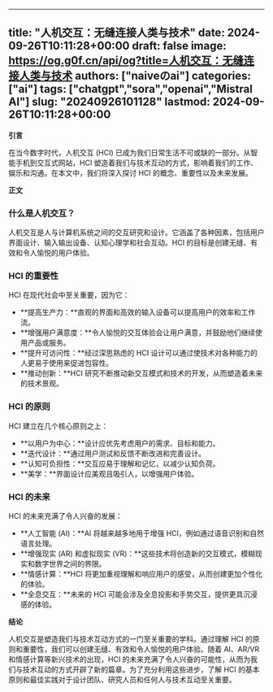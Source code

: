 
---
title: "人机交互：无缝连接人类与技术"
date: 2024-09-26T10:11:28+00:00
draft: false
image: https://og.g0f.cn/api/og?title=人机交互：无缝连接人类与技术
authors: ["naiveのai"]
categories: ["ai"]
tags: ["chatgpt","sora","openai","Mistral AI"]
slug: "20240926101128"
lastmod: 2024-09-26T10:11:28+00:00
---
**引言**

在当今数字时代，人机交互 (HCI) 已成为我们日常生活不可或缺的一部分。从智能手机到交互式网站，HCI 塑造着我们与技术互动的方式，影响着我们的工作、娱乐和沟通。在本文中，我们将深入探讨 HCI 的概念、重要性以及未来发展。

**正文**

### 什么是人机交互？

人机交互是人与计算机系统之间的交互研究和设计。它涵盖了各种因素，包括用户界面设计、输入输出设备、认知心理学和社会互动。HCI 的目标是创建无缝、有效和令人愉悦的用户体验。

### HCI 的重要性

HCI 在现代社会中至关重要，因为它：

- **提高生产力：**直观的界面和高效的输入设备可以提高用户的效率和工作流。
- **增强用户满意度：**令人愉悦的交互体验会让用户满意，并鼓励他们继续使用产品或服务。
- **提升可访问性：**经过深思熟虑的 HCI 设计可以通过使技术对各种能力的人更易于使用来促进包容性。
- **推动创新：**HCI 研究不断推动新交互模式和技术的开发，从而塑造着未来的技术景观。

### HCI 的原则

HCI 建立在几个核心原则之上：

- **以用户为中心：**设计应优先考虑用户的需求、目标和能力。
- **迭代设计：**通过用户测试和反馈不断改进和完善设计。
- **认知可负担性：**交互应易于理解和记忆，以减少认知负荷。
- **美学：**界面设计应美观且吸引人，以增强用户体验。

### HCI 的未来

HCI 的未来充满了令人兴奋的发展：

- **人工智能 (AI)：**AI 将越来越多地用于增强 HCI，例如通过语音识别和自然语言处理。
- **增强现实 (AR) 和虚拟现实 (VR)：**这些技术将创造新的交互模式，模糊现实和数字世界之间的界限。
- **情感计算：**HCI 将更加重视理解和响应用户的感受，从而创建更加个性化的体验。
- **全息交互：**未来的 HCI 可能会涉及全息投影和手势交互，提供更具沉浸感的体验。

**结论**

人机交互是塑造我们与技术互动方式的一门至关重要的学科。通过理解 HCI 的原则和重要性，我们可以创建无缝、有效和令人愉悦的用户体验。随着 AI、AR/VR 和情感计算等新兴技术的出现，HCI 的未来充满了令人兴奋的可能性，从而为我们与技术互动的方式开辟了新的篇章。为了充分利用这些进步，了解 HCI 的基本原则和最佳实践对于设计团队、研究人员和任何人与技术互动至关重要。
